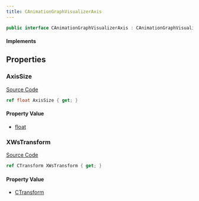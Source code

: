 ```yaml
---
title: CAnimationGraphVisualizerAxis
---
```


```csharp
public interface CAnimationGraphVisualizerAxis : CAnimationGraphVisualizerPrimitiveBase, ISchemaClass<CAnimationGraphVisualizerPrimitiveBase>, ISchemaClass<CAnimationGraphVisualizerAxis>, ISchemaField, ISchemaClass, INativeHandle
```

#### Implements

## Properties

### AxisSize

[Source Code](https://github.com/swiftly-solution/swiftlys2/blob/main/managed/src/SwiftlyS2.Generated/Schemas/Interfaces/CAnimationGraphVisualizerAxis.cs#L19)

```csharp
ref float AxisSize { get; }
```

#### Property Value

- [float](https://learn.microsoft.com/dotnet/api/system.single)

### XWsTransform

[Source Code](https://github.com/swiftly-solution/swiftlys2/blob/main/managed/src/SwiftlyS2.Generated/Schemas/Interfaces/CAnimationGraphVisualizerAxis.cs#L17)

```csharp
ref CTransform XWsTransform { get; }
```

#### Property Value

- [CTransform](/docs/api/shared/natives/ctransform)

